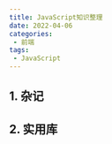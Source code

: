 ```yaml
---
title: JavaScript知识整理
date: 2022-04-06
categories:
 - 前端
tags:
 - JavaScript
---
```


<!-- more -->



## 1. 杂记





## 2. 实用库




